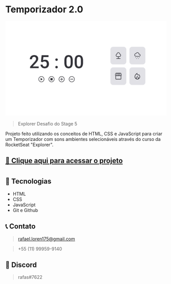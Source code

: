 # Temporizador 2.0
 
![preview](./.github/preview.png)

> Explorer Desafio do Stage 5

Projeto feito utilizando os conceitos de HTML, CSS e JavaScript para criar um Temporizador com sons ambientes selecionáveis através do curso da RocketSeat "Explorer".

## [🔗 Clique aqui para acessar o projeto](https://loren175.github.io/focus-timer-2)

#

## 🚀 Tecnologias

- HTML
- CSS
- JavaScript
- Git e Github

## 📞 Contato

>rafael.loren175@gmail.com

>+55 (11) 99959-9140


## 👾 Discord

>rafas#7622

